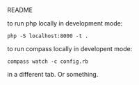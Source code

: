 README

to run php locally in development mode:

```
php -S localhost:8000 -t .
```

to run compass locally in developent mode:

```
compass watch -c config.rb
```
in a different tab. Or something.